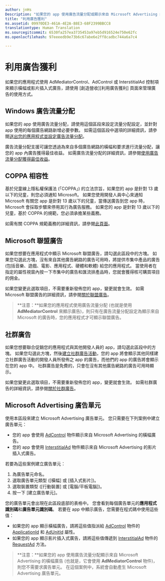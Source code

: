 ```yaml
---
author: jnHs
Description: "如果您的 app 使用廣告流量分配或顯示來自 Microsoft Advertising 的橫幅或影片插入式廣告，請使用 \\[創造營收\\]  \\[利用廣告獲利\\] 頁面來管理廣告的使用方式。"
title: "利用廣告獲利"
ms.assetid: 09970DE3-461A-4E2A-88E3-68F2399BBCC8
translationtype: Human Translation
ms.sourcegitcommit: 6530fa257ea3735453a97eb5d916524e750e62fc
ms.openlocfilehash: 97eeeedb9e73b6c67abe6e2ff8cadbc744a6a7c4

---
```


# 利用廣告獲利


如果您的應用程式使用 AdMediatorControl、AdControl 或 InterstitialAd 控制項來顯示橫幅或影片插入式廣告，請使用 \[創造營收\]\[利用廣告獲利\] 頁面來管理廣告的使用方式。

## Windows 廣告流量分配


如果您的 app 使用廣告流量分配，請使用這個區段來設定流量分配設定，並針對 app 使用的每個廣告網路新增必要參數。 如需這個區段中選項的詳細資訊，請參閱[送出您的應用程式並設定廣告流量分配](https://msdn.microsoft.com/library/windows/apps/mt219689)。

廣告流量分配支援可讓您透過為來自多個廣告網路的橫幅和要求進行流量分配，讓您的 app 內廣告獲得最佳收益。 如需廣告流量分配的詳細資訊，請參閱[使用廣告流量分配獲得最佳收益](https://msdn.microsoft.com/library/windows/apps/mt219691)。

## COPPA 相容性

基於兒童線上隱私權保護法 (「COPPA」) 的立法宗旨，如果您的 app 是針對 13 歲以下的兒童，則您必須通知 Microsoft。 如果您使用開發人員中心來通知 Microsoft 有關您 app 是針對 13 歲以下的兒童，當傳送廣告到您 app 時，Microsoft 會採取步驟來停用其行為廣告服務。 如果您的 app 是針對 13 歲以下的兒童，基於 COPPA 的規範，您必須承擔某些義務。

如需有關 COPPA 規範義務的詳細資訊，請參閱[此頁面](http://go.microsoft.com/fwlink/p/?linkid=536558)。

## Microsoft 聯盟廣告

如果您想要在應用程式中顯示 Microsoft 聯盟廣告，請勾選此區段中的方塊。 如果您勾選此方塊，沒有來自其他廣告網路的廣告可用時，將提供市集中產品的廣告 (包括音樂、遊戲、電影、應用程式、硬體和軟體) 給您的應用程式。 當使用者在指定的屬性視窗內按一下市集中的廣告和匯流排產品時，您就會獲得核可購買項目的佣金。

如果您變更此選取項目，不需要重新發佈您的 app，變更就會生效。 如需 Microsoft 聯盟廣告的詳細資訊，請參閱[關於聯盟廣告](about-affiliate-ads.md)。

> **注意：**如果您的應用程式使用廣告流量分配 (也就是使用 **AdMediatorControl** 來顯示廣告)，則只有在廣告流量分配設定為顯示來自 Microsoft 的廣告時，您的應用程式才可顯示聯盟廣告。

## 社群廣告

如果您想要聯合促銷您的應用程式與其他開發人員的 app，請勾選此區段中的方塊。 如果您勾選此方塊，然後[建立社群廣告活動](create-an-ad-campaign-for-your-app.md)，您的 app 將會顯示其他同樣建立社群廣告活動的開發人員所發佈之 app 的廣告，而他們的 app 的廣告將會顯示在您的 app 中。 社群廣告是免費的，只會在沒有其他廣告網路的廣告可用時顯示。

如果您變更此選取項目，不需要重新發佈您的 app，變更就會生效。 如需社群廣告的詳細資訊，請參閱[關於社群廣告](about-community-ads.md)。

## Microsoft Advertising 廣告單元

使用本區段來建立 Microsoft Advertising 廣告單元。 您只需要在下列案例中建立廣告單元：

-   您的 app 會使用 [AdControl](https://msdn.microsoft.com/library/mt313154.aspx) 物件顯示來自 Microsoft Advertising 的橫幅廣告。
-   您的 app 會使用 [InterstitialAd](https://msdn.microsoft.com/library/mt313189.aspx) 物件顯示來自 Microsoft Advertising 的影片插入式廣告。

若要為這些案例建立廣告單元：

1.  為廣告單元命名。
2.  選取廣告單元類型 (\[橫幅\] 或 \[插入式影片\])。
3.  選取裝置類型 (\[行動裝置\] 或 \[電腦/平板電腦\])。
4.  按一下 \[建立廣告單元\]。

您的廣告單元會出現在此區段底部的表格中。 您會看到每個廣告單元的**應用程式識別碼**和**廣告單元識別碼**。 若要在 app 中顯示廣告，您需要在程式碼中使用這些值：

-   如果您的 app 顯示橫幅廣告，請將這些值指派給 [AdControl](https://msdn.microsoft.com/library/mt313154.aspx) 物件的 [ApplicationId](https://msdn.microsoft.com/library/mt313174.aspx) 和 [AdUnitId](https://msdn.microsoft.com/library/mt313171.aspx) 屬性。
-   如果您的 app 顯示影片插入式廣告，請將這些值傳遞到 [InterstitialAd](https://msdn.microsoft.com/library/mt313189.aspx) 物件的 [RequestAd](https://msdn.microsoft.com/library/mt313192.aspx) 方法。

> **注意：**如果您的 app 使用廣告流量分配顯示來自 Microsoft Advertising 的橫幅廣告 (也就是，它會使用 **AdMediatorControl** 物件)，則您不需要求廣告單元。 在這個案例中，系統會自動產生 Microsoft Advertising 廣告單元。

 

 

 



<!--HONumber=Jun16_HO4-->


